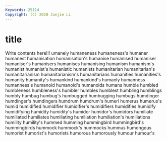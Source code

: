 ```yaml
---
Keywords: 25114
Copyright: (C) 2020 Junjie Li
---
```


# title

Write contents here!!!
umanely 
humaneness
humaneness's 
humaner 
humanest 
humanisation 
humanisation's 
humanise 
humanised 
humaniser 
humaniser's 
humanisers
humanises 
humanising 
humanism 
humanism's 
humanist 
humanist's 
humanistic 
humanists 
humanitarian 
humanitarian's
humanitarianism 
humanitarianism's 
humanitarians 
humanities 
humanities's 
humanity 
humanity's 
humankind 
humankind's 
humanly
humanness 
humanness's 
humanoid 
humanoid's 
humanoids 
humans 
humble 
humbled 
humbleness 
humbleness's
humbler 
humbles 
humblest 
humbling 
humblings 
humbly 
humbug 
humbug's 
humbugged 
humbugging
humbugs 
humdinger 
humdinger's 
humdingers 
humdrum 
humdrum's 
humeri 
humerus 
humerus's 
humid
humidified 
humidifier 
humidifier's 
humidifiers 
humidifies 
humidify 
humidifying 
humidity 
humidity's 
humidor
humidor's 
humidors 
humiliate 
humiliated 
humiliates 
humiliating 
humiliation 
humiliation's 
humiliations 
humility
humility's 
hummed 
humming 
hummingbird 
hummingbird's 
hummingbirds 
hummock 
hummock's 
hummocks 
hummus
humongous 
humorist 
humorist's 
humorists 
humorous 
humorously 
humour 
humour's 
